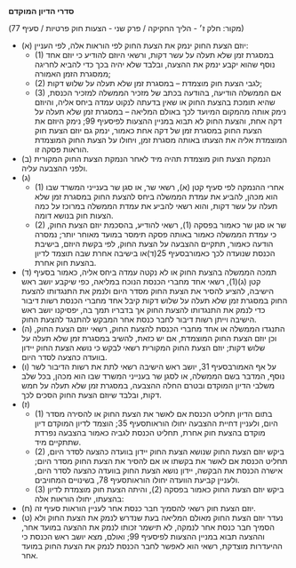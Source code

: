 **סדרי הדיון המוקדם**

(מקור: חלק ז׳ - הליך החקיקה / פרק שני - הצעות חוק פרטיות / סעיף 77)
 * (א) יוזם הצעת החוק ינמק את הצעת החוק לפי הוראות אלה, לפי העניין:
   * (1) במסגרת זמן שלא תעלה על עשר דקות, ורשאי היוזם להודיע כי יוזם אחד נוסף שהוא יקבע ינמק את ההצעה, ובלבד שלא יהיה בכך כדי להביא לחריגה ממסגרת הזמן האמורה;
   * (2) לגבי הצעת חוק מוצמדת – במסגרת זמן שלא תעלה על שלוש דקות;
   * (3) אם הממשלה הודיעה, בהודעה בכתב של מזכיר הממשלה למזכיר הכנסת, שהיא תומכת בהצעת החוק או שאין בדעתה לנקוט עמדה ביחס אליה, והיוזם נימק אותה מהמקום המיועד לכך באולם המליאה – במסגרת זמן שלא תעלה על דקה אחת, והצעת החוק לא תבוא במניין ההצעות לפיסעיף 99; נימק היוזם את הצעת החוק במסגרת זמן של דקה אחת כאמור, ינמק גם יוזם הצעת חוק המוצמדת אליה את הצעתו באותה מסגרת זמן, ויחולו על הצעת החוק המוצמדת הוראות פסקה זו.
 * (ב) הנמקת הצעת חוק מוצמדת תהיה מיד לאחר הנמקת הצעת החוק המקורית ולפני ההצבעה עליה.
 * (ג) 
   * (1) אחרי ההנמקה לפי סעיף קטן (א), רשאי שר, או סגן שר בענייני המשרד שבו הוא מכהן, להביע את עמדת הממשלה ביחס להצעת החוק במסגרת זמן שלא תעלה על עשר דקות, והוא רשאי להביע את עמדת הממשלה במרוכז על כמה הצעות חוק בנושא דומה.
   * (2) שר או סגן שר כאמור בפסקה (1), רשאי להודיע, בהסכמת יוזם הצעת החוק, כי עמדת הממשלה כאמור באותה פסקה תימסר במועד מאוחר יותר; נמסרה הודעה כאמור, תתקיים ההצבעה על הצעת החוק, לפי בקשת היוזם, בישיבת הכנסת שנועדה לכך כאמורבסעיף 25(ד)או בישיבה אחרת שבה תוצמד לדיון בהצעת חוק אחרת.
 * (ד) תמכה הממשלה בהצעת החוק או לא נקטה עמדה ביחס אליה, כאמור בסעיף קטן (ג)(1), רשאי אחד מחברי הכנסת הנוכח במליאה, כפי שיקבע יושב ראש הישיבה, להציע להסיר את הצעת החוק מסדר היום ולנמק את התנגדותו להצעת החוק במסגרת זמן שלא תעלה על שלוש דקות קיבל אחד מחברי הכנסת רשות דיבור כדי לנמק את התנגדותו להצעת החוק אך בדבריו תמך בה, יפסיקנו יושב ראש הישיבה וייתן רשות דיבור לחבר כנסת אחר המבקש להתנגד להצעת החוק.
 * (ה) התנגדו הממשלה או אחד מחברי הכנסת להצעת החוק, רשאי יוזם הצעת החוק, וכן יוזם הצעת החוק המוצמדת, אם יש כזאת, להשיב במסגרת זמן שלא תעלה על שלוש דקות; יוזם הצעת החוק המקורית רשאי לבקש כי נושא הצעת החוק יידון בוועדה כהצעה לסדר היום.
 * (ו) על אף האמורבסעיף 31, יושב ראש הישיבה רשאי לתת את רשות הדיבור לשר נוסף, המדבר בשם הממשלה, או לסגן שר בענייני המשרד שבו הוא מכהן, בכל שלב משלבי הדיון המוקדם ובטרם החלה ההצבעה, במסגרת זמן שלא תעלה על חמש דקות, ובלבד שיוזם הצעת החוק הסכים לכך.
 * (ז) 
   * (1) בתום הדיון תחליט הכנסת אם לאשר את הצעת החוק או להסירה מסדר היום, ולעניין דחיית ההצבעה יחולו הוראותסעיף 35; הוצמד לדיון המוקדם דיון מוקדם בהצעת חוק אחרת, תחליט הכנסת לגביה כאמור בהצבעה נפרדת שתתקיים מיד.
   * (2) ביקש יוזם הצעת החוק שנושא הצעת החוק יידון בוועדה כהצעה לסדר היום, תחליט הכנסת אם לאשר את בקשתו או אם להסיר את הצעת החוק מסדר היום; אישרה הכנסת את הבקשה, יידון נושא הצעת החוק בוועדה כהצעה לסדר היום, ולעניין קביעת הוועדה יחולו הוראותסעיף 78, בשינויים המחויבים.
   * (3) ביקש יוזם הצעת החוק כאמור בפסקה (2), והיתה הצעת חוק מוצמדת לדיון בהצעתו, יחולו הוראות אלה:
 * (ח) יוזם הצעת חוק רשאי להסמיך חבר כנסת אחר לעניין הוראות סעיף זה.
 * (ט) נעדר יוזם הצעת החוק מאולם המליאה בעת שנדרש לנמק את הצעת החוק ולא הסמיך חבר כנסת אחר לנמקה, לא תישמר זכותו לנמק את ההצעה במועד אחר, וההצעה תבוא במניין ההצעות לפיסעיף 99; ואולם, מצא יושב ראש הכנסת כי ההיעדרות מוצדקת, רשאי הוא לאפשר לחבר הכנסת לנמק את הצעת החוק במועד אחר.